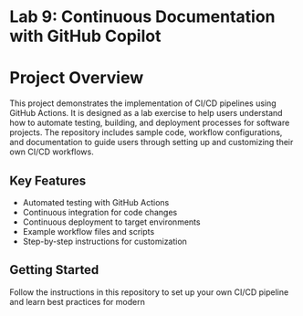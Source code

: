 # Lab 9: Continuous Documentation with GitHub Copilot
# Project Overview

This project demonstrates the implementation of CI/CD pipelines using GitHub Actions. It is designed as a lab exercise to help users understand how to automate testing, building, and deployment processes for software projects. The repository includes sample code, workflow configurations, and documentation to guide users through setting up and customizing their own CI/CD workflows.

## Key Features

- Automated testing with GitHub Actions
- Continuous integration for code changes
- Continuous deployment to target environments
- Example workflow files and scripts
- Step-by-step instructions for customization

## Getting Started

Follow the instructions in this repository to set up your own CI/CD pipeline and learn best practices for modern